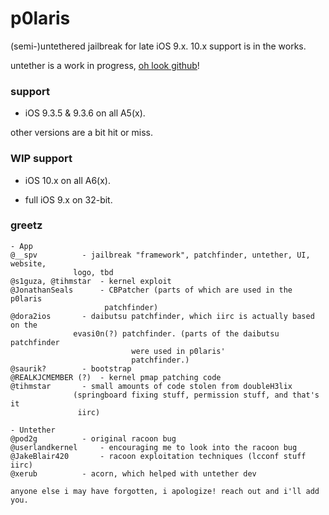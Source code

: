 # p0laris
(semi-)untethered jailbreak for late iOS 9.x. 10.x support is in the works.

untether is a work in progress, [oh look github](https://github.com/p0larisdev/untether)!

### support
- iOS 9.3.5 & 9.3.6 on all A5(x).

other versions are a bit hit or miss.

### WIP support
- iOS 10.x on all A6(x).

- full iOS 9.x on 32-bit.

### greetz
```
- App
@__spv			- jailbreak "framework", patchfinder, untether, UI, website,
			  logo, tbd
@s1guza, @tihmstar	- kernel exploit
@JonathanSeals		- CBPatcher (parts of which are used in the p0laris
				     patchfinder)
@dora2ios		- daibutsu patchfinder, which iirc is actually based on the
			  evasi0n(?) patchfinder. (parts of the daibutsu patchfinder
					  	   were used in p0laris'
						   patchfinder.)
@saurik?		- bootstrap
@REALKJCMEMBER (?)	- kernel pmap patching code
@tihmstar		- small amounts of code stolen from doubleH3lix
			  (springboard fixing stuff, permission stuff, and that's it
			   iirc)

- Untether
@pod2g			- original racoon bug
@userlandkernel		- encouraging me to look into the racoon bug 
@JakeBlair420		- racoon exploitation techniques (lcconf stuff iirc)
@xerub			- acorn, which helped with untether dev

anyone else i may have forgotten, i apologize! reach out and i'll add you.
```

